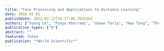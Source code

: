 ```yaml
---
title: "Face Processing and Applications to Distance Learning"
date: 2016-01-01
publishDate: 2022-02-12T16:37:06.762636Z
authors: ["Vuong Le", "Pooya Khorrami", "Usman Tariq", "Hao Tang", "Thomas Huang"]
publication_types: ["0"]
abstract: ""
featured: false
publication: "*World Scientific*"
---
```


